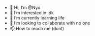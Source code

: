 - 👋 Hi, I’m @Nyx
- 👀 I’m interested in idk
- 🌱 I’m currently learning life
- 💞️ I’m looking to collaborate with no one
- 📫 How to reach me (dont)

<!---
Nyx5476/Nyx5476 is a ✨ special ✨ repository because its `README.md` (this file) appears on your GitHub profile.
You can click the Preview link to take a look at your changes.
--->
